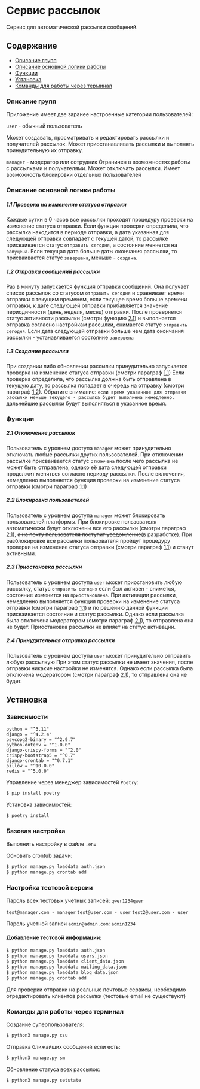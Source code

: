 # Сервис рассылок
Сервис для автоматической рассылки сообщений.

## Содержание
- [Описание групп](#описание-групп)
- [Описание основной логики работы](#описание-основной-логики-работы)
- [Функции](#функции)
- [Установка](#установка)
- [Команды для работы через терминал](#команды-для-работы-через-терминал)

### Описание групп
Приложение имеет две заранее настроенные категории пользователей: 

```user``` - обычный пользователь

Может создавать, просматривать и редактировать рассылки и получателей рассылок. 
Может приостанавливать рассылки и выполнять принудительную их отправку.

```manager``` - модератор или сотрудник
Ограничен в возможностях работы с рассылками и получателями.
Может отключать рассылки.
Имеет возможность блокировки отдельных пользователей

### Описание основной логики работы

##### 1.1 Проверка на изменение статуса отправки
Каждые сутки в 0 часов все рассылки проходят процедуру проверки на изменение статуса отправки.
Если функция проверки определила, что рассылка находится в периоде отправки, а дата указанная
для следующей отправки совпадает с текущей датой, то рассылке присваивается статус ```отправить сегодня```, а состояние
меняется на ```запущена```.
Если текущая дата больше даты окончания рассылки, то присваивается статус ```завершена```, меньше - ```создана```.

##### 1.2 Отправка сообщений рассылки
Раз в минуту запускается функция отправки сообщений. Она получает список рассылок со статусом 
```отправить сегодня``` и сравнивает время отправки с текущим временем, если текущее время больше времени отправки,
к дате следующей отправки прибавляется значение периодичности (день, неделя, месяц) отправки. 
После проверяется статус активности рассылки (смотри функцию [2.1](#21-отключение-рассылок)) и 
выполняется отправка согласно настройкам рассылки, снимается статус ```отправить сегодня```. 
Если дата следующей отправки больше чем дата окончания рассылки - устанавливается состояние ```завершена```

##### 1.3 Создание рассылки
При создании либо обновлении рассылки принудительно запускается проверка на изменение статуса отправки 
(смотри параграф [1.1](#11-проверка-на-изменение-статуса-отправки))
Если проверка определила, что рассылка должна быть отправлена в текущую дату, то рассылка попадает в очередь на отправку 
(смотри параграф [1.2](#12-отправка-сообщений-рассылки)). 
Обратите внимание: ```если время указанное для отправки рассылки меньше текущего - рассылка будет выполнена немедленно.```
дальнейшие рассылки будут выполняться в указанное время.


### Функции

##### 2.1 Отключение рассылок
Пользователь с уровнем доступа ```manager``` может принудительно отключать любые рассылки других пользователей.
При отключении рассылке присваивается статус ```отключена``` после чего рассылка не может быть отправлена,
однако её дата следующей отправки продолжит меняться согласно периоду рассылки.
После включения, немедленно выполняется функция проверки на изменение статуса отправки 
(смотри параграф [1.1](#11-проверка-на-изменение-статуса-отправки))

##### 2.2 Блокировка пользователей
Пользователь с уровнем доступа ```manager``` может блокировать пользователей платформы. При блокировке пользователя 
автоматически будут отключены все его рассылки (смотри параграф [2.1](#21-отключение-рассылок)), 
~~а на почту пользователя поступит уведомление~~(в разработке). При разблокировке все рассылки пользователя пройдут 
процедуру проверки на изменение статуса отправки 
(смотри параграф [1.1](#11-проверка-на-изменение-статуса-отправки)) и станут активными.

##### 2.3 Приостановка рассылки
Пользователь с уровнем доступа ```user``` может приостановить любую рассылку, статус ```отправить сегодня```
если был активен - снимется, состояние изменится на ```приостановлена```. При активации рассылки, немедленно выполняется
функция проверки на изменение статуса отправки (смотри параграф [1.1](#11-проверка-на-изменение-статуса-отправки)) и по решению данной 
функции присваивается состояние и статус рассылки. Однако если рассылка была отключена модератором 
(смотри параграф [2.1](#21-отключение-рассылок)), то отправлена она не будет.
Приостановка рассылки не влияет на статус активации.

##### 2.4 Принудительная отправка рассылки
Пользователь с уровнем доступа ```user``` может принудительно отправить любую рассылкую При этом статус рассылки 
не имеет значения, после отправки никакие настройки не изменятся. Однако если рассылка была отключена модератором 
(смотри параграф [2.1](#21-отключение-рассылок)), то отправлена она не будет.


## Установка
### Зависимости
    python = "^3.11"
    django = "^4.2.4"
    psycopg2-binary = "^2.9.7"
    python-dotenv = "^1.0.0"
    django-crispy-forms = "^2.0"
    crispy-bootstrap5 = "^0.7"
    django-crontab = "^0.7.1"
    pillow = "^10.0.0"
    redis = "^5.0.0"
Управление через менеджер зависимостей ```Poetry```:
```sh
$ pip install poetry
```
Установка зависимостей:
```sh
$ poetry install
```

### Базовая настройка
Выполнить настройку в файле ```.env```

Обновить crontub задачи:
```sh
$ python manage.py loaddata auth.json
$ python manage.py crontab add
```



### Настройка тестовой версии

Пароль всех тестовых учетных записей: ```qwer1234qwer```

```test@manager.com - manager```
```test@user.com - user```
```test2@user.com - user```

Пароль учетной записи ```admin@admin.com```: ```admin1234```

#### Добавление тестовой информации:
```sh
$ python manage.py loaddata auth.json
$ python manage.py loaddata users.json
$ python manage.py loaddata client_data.json
$ python manage.py loaddata mailing_data.json
$ python manage.py loaddata blog_data.json
$ python manage.py crontab add
```

Для проверки отправки на реальные почтовые сервисы, необходимо отредактировать клиентов рассылки 
(тестовые email не существуют)

### Команды для работы через терминал
Создание суперпользователя:
```sh
$ python3 manage.py csu
```

Отправка ближайших сообщений если есть:
```sh
$ python3 manage.py sm
```

Обновление статуса всех рассылок:
```sh
$ python3 manage.py setstate
```
